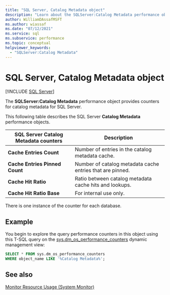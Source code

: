 ```yaml
---
title: "SQL Server, Catalog Metadata object"
description: "Learn about the SQLServer:Catalog Metadata performance object, which provides counters for catalog metadata for SQL Server."
author: WilliamDAssafMSFT
ms.author: wiassaf
ms.date: "07/12/2021"
ms.service: sql
ms.subservice: performance
ms.topic: conceptual
helpviewer_keywords:
  - "SQLServer:Catalog Metadata"
---
```

# SQL Server, Catalog Metadata object
 [!INCLUDE [SQL Server](../../includes/applies-to-version/sqlserver.md)]

The **SQLServer:Catalog Metadata** performance object provides counters for catalog metadata for SQL Server.

This following table describes the SQL Server **Catalog Metadata** performance objects.

|**SQL Server Catalog Metadata counters**|Description|  
|-------------|-----------------|  
|**Cache Entries Count**|Number of entries in the catalog metadata cache.|
|**Cache Entries Pinned Count**|Number of catalog metadata cache entries that are pinned.|
|**Cache Hit Ratio**|Ratio between catalog metadata cache hits and lookups.|
|**Cache Hit Ratio Base**|For internal use only.|

There is one instance of the counter for each database.

## Example

You begin to explore the query performance counters in this object using this T-SQL query on the [sys.dm_os_performance_counters](../system-dynamic-management-views/sys-dm-os-performance-counters-transact-sql.md) dynamic management view:

```sql
SELECT * FROM sys.dm_os_performance_counters
WHERE object_name LIKE '%Catalog Metadata%';
```  

## See also  
[Monitor Resource Usage (System Monitor)](../../relational-databases/performance-monitor/monitor-resource-usage-system-monitor.md)
